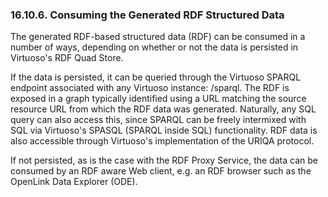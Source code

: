 <div>

<div>

<div>

<div>

### 16.10.6. Consuming the Generated RDF Structured Data

</div>

</div>

</div>

The generated RDF-based structured data (RDF) can be consumed in a
number of ways, depending on whether or not the data is persisted in
Virtuoso's RDF Quad Store.

If the data is persisted, it can be queried through the Virtuoso SPARQL
endpoint associated with any Virtuoso instance: /sparql. The RDF is
exposed in a graph typically identified using a URL matching the source
resource URL from which the RDF data was generated. Naturally, any SQL
query can also access this, since SPARQL can be freely intermixed with
SQL via Virtuoso's SPASQL (SPARQL inside SQL) functionality. RDF data is
also accessible through Virtuoso's implementation of the URIQA protocol.

If not persisted, as is the case with the RDF Proxy Service, the data
can be consumed by an RDF aware Web client, e.g. an RDF browser such as
the OpenLink Data Explorer (ODE).

</div>

